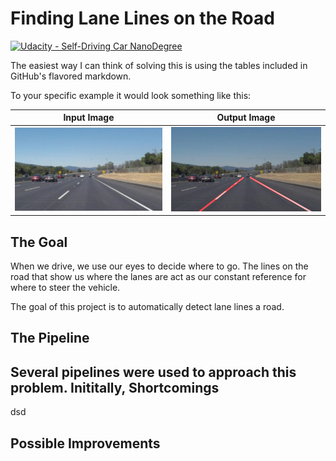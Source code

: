 # **Finding Lane Lines on the Road** 
[![Udacity - Self-Driving Car NanoDegree](https://s3.amazonaws.com/udacity-sdc/github/shield-carnd.svg)](http://www.udacity.com/drive)

The easiest way I can think of solving this is using the tables included in GitHub's flavored markdown.

To your specific example it would look something like this:

Input Image                |  Output Image
:-------------------------:|:-------------------------:
<img src="test_images/solidWhiteCurve.jpg"/>  | <img src="test_images_output/solidWhiteCurve.jpg"/>


The Goal
---

When we drive, we use our eyes to decide where to go.  The lines on the road that show us where the lanes are act as our constant reference for where to steer the vehicle.  

The goal of this project is to automatically detect lane lines a road.

The Pipeline
---
Several pipelines were used to approach this problem. Inititally, 
Shortcomings
---
dsd

Possible Improvements
---


